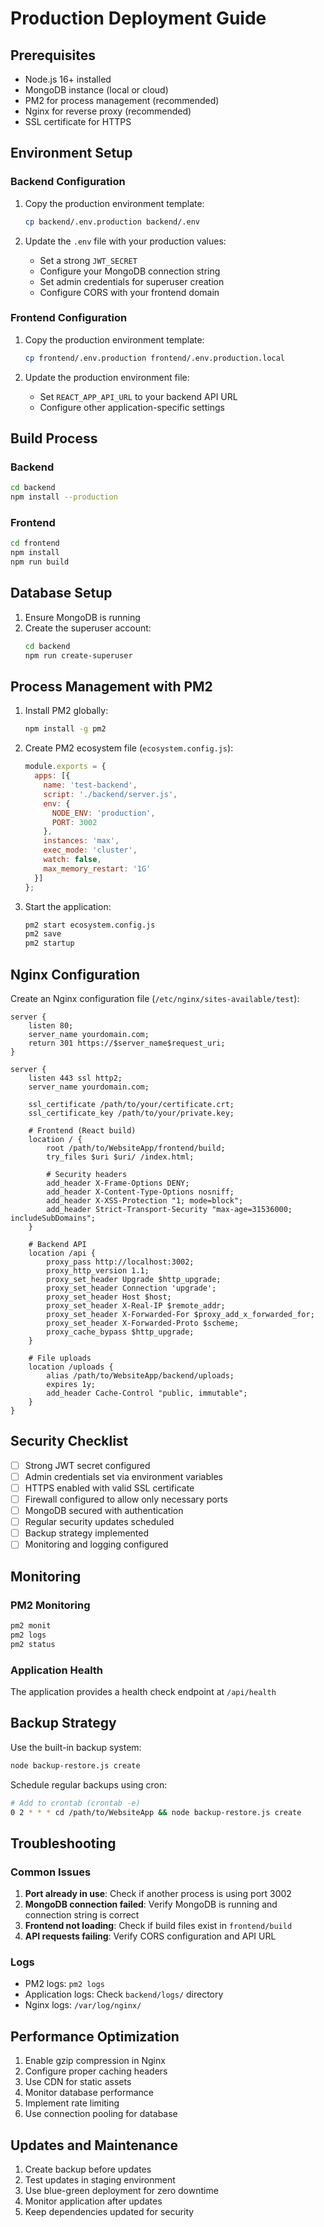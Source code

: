 # Production Deployment Guide

## Prerequisites

- Node.js 16+ installed
- MongoDB instance (local or cloud)
- PM2 for process management (recommended)
- Nginx for reverse proxy (recommended)
- SSL certificate for HTTPS

## Environment Setup

### Backend Configuration

1. Copy the production environment template:
   ```bash
   cp backend/.env.production backend/.env
   ```

2. Update the `.env` file with your production values:
   - Set a strong `JWT_SECRET`
   - Configure your MongoDB connection string
   - Set admin credentials for superuser creation
   - Configure CORS with your frontend domain

### Frontend Configuration

1. Copy the production environment template:
   ```bash
   cp frontend/.env.production frontend/.env.production.local
   ```

2. Update the production environment file:
   - Set `REACT_APP_API_URL` to your backend API URL
   - Configure other application-specific settings

## Build Process

### Backend

```bash
cd backend
npm install --production
```

### Frontend

```bash
cd frontend
npm install
npm run build
```

## Database Setup

1. Ensure MongoDB is running
2. Create the superuser account:
   ```bash
   cd backend
   npm run create-superuser
   ```

## Process Management with PM2

1. Install PM2 globally:
   ```bash
   npm install -g pm2
   ```

2. Create PM2 ecosystem file (`ecosystem.config.js`):
   ```javascript
   module.exports = {
     apps: [{
       name: 'test-backend',
       script: './backend/server.js',
       env: {
         NODE_ENV: 'production',
         PORT: 3002
       },
       instances: 'max',
       exec_mode: 'cluster',
       watch: false,
       max_memory_restart: '1G'
     }]
   };
   ```

3. Start the application:
   ```bash
   pm2 start ecosystem.config.js
   pm2 save
   pm2 startup
   ```

## Nginx Configuration

Create an Nginx configuration file (`/etc/nginx/sites-available/test`):

```nginx
server {
    listen 80;
    server_name yourdomain.com;
    return 301 https://$server_name$request_uri;
}

server {
    listen 443 ssl http2;
    server_name yourdomain.com;

    ssl_certificate /path/to/your/certificate.crt;
    ssl_certificate_key /path/to/your/private.key;

    # Frontend (React build)
    location / {
        root /path/to/WebsiteApp/frontend/build;
        try_files $uri $uri/ /index.html;
        
        # Security headers
        add_header X-Frame-Options DENY;
        add_header X-Content-Type-Options nosniff;
        add_header X-XSS-Protection "1; mode=block";
        add_header Strict-Transport-Security "max-age=31536000; includeSubDomains";
    }

    # Backend API
    location /api {
        proxy_pass http://localhost:3002;
        proxy_http_version 1.1;
        proxy_set_header Upgrade $http_upgrade;
        proxy_set_header Connection 'upgrade';
        proxy_set_header Host $host;
        proxy_set_header X-Real-IP $remote_addr;
        proxy_set_header X-Forwarded-For $proxy_add_x_forwarded_for;
        proxy_set_header X-Forwarded-Proto $scheme;
        proxy_cache_bypass $http_upgrade;
    }

    # File uploads
    location /uploads {
        alias /path/to/WebsiteApp/backend/uploads;
        expires 1y;
        add_header Cache-Control "public, immutable";
    }
}
```

## Security Checklist

- [ ] Strong JWT secret configured
- [ ] Admin credentials set via environment variables
- [ ] HTTPS enabled with valid SSL certificate
- [ ] Firewall configured to allow only necessary ports
- [ ] MongoDB secured with authentication
- [ ] Regular security updates scheduled
- [ ] Backup strategy implemented
- [ ] Monitoring and logging configured

## Monitoring

### PM2 Monitoring
```bash
pm2 monit
pm2 logs
pm2 status
```

### Application Health
The application provides a health check endpoint at `/api/health`

## Backup Strategy

Use the built-in backup system:
```bash
node backup-restore.js create
```

Schedule regular backups using cron:
```bash
# Add to crontab (crontab -e)
0 2 * * * cd /path/to/WebsiteApp && node backup-restore.js create
```

## Troubleshooting

### Common Issues

1. **Port already in use**: Check if another process is using port 3002
2. **MongoDB connection failed**: Verify MongoDB is running and connection string is correct
3. **Frontend not loading**: Check if build files exist in `frontend/build`
4. **API requests failing**: Verify CORS configuration and API URL

### Logs

- PM2 logs: `pm2 logs`
- Application logs: Check `backend/logs/` directory
- Nginx logs: `/var/log/nginx/`

## Performance Optimization

1. Enable gzip compression in Nginx
2. Configure proper caching headers
3. Use CDN for static assets
4. Monitor database performance
5. Implement rate limiting
6. Use connection pooling for database

## Updates and Maintenance

1. Create backup before updates
2. Test updates in staging environment
3. Use blue-green deployment for zero downtime
4. Monitor application after updates
5. Keep dependencies updated for security